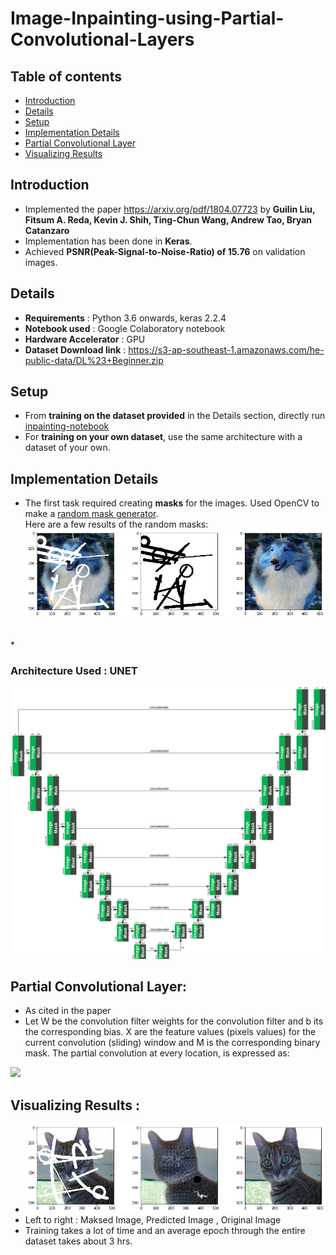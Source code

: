 # Image-Inpainting-using-Partial-Convolutional-Layers <br/>
## Table of contents
* [Introduction](#introduction)
* [Details](#details)
* [Setup](#setup)
* [Implementation Details](#implementation-details)
* [Partial Convolutional Layer](#partial-convolutional-layer)
* [Visualizing Results](#visualizing-results)

## Introduction
* Implemented the paper https://arxiv.org/pdf/1804.07723 by <b>Guilin Liu, Fitsum A. Reda, Kevin J. Shih, Ting-Chun Wang, Andrew Tao, Bryan Catanzaro</b> 
* Implementation has been done in <b>Keras</b>.
* Achieved <b>PSNR(Peak-Signal-to-Noise-Ratio) of 15.76</b> on validation images.

## Details
* <b>Requirements</b>  : Python 3.6 onwards, keras 2.2.4
* <b>Notebook used</b> : Google Colaboratory notebook
* <b>Hardware Accelerator</b>  : GPU
* <b>Dataset Download link</b> : https://s3-ap-southeast-1.amazonaws.com/he-public-data/DL%23+Beginner.zip

## Setup
* From <b>training on the dataset provided</b> in the Details section, directly run [inpainting-notebook](https://github.com/YB221/Image-Inpainting-using-Partial-Convolutional-Layers/blob/master/inpainting_notebook.ipynb)
* For <b>training on your own dataset</b>, use the same architecture with a dataset of your own.


## Implementation Details
* The first task required creating <b>masks</b> for the images.
  Used OpenCV to make a [random mask generator](https://github.com/YB221/Image-Inpainting-using-Partial-Convolutional-Layers/blob/master/image%20masker/image_maskgenerator.py).</br>
  Here are a few results of the random masks:</br>
  <img src='https://github.com/YB221/Image-Inpainting-using-Partial-Convolutional-Layers/blob/master/data/download%20(1).png' />
</br>
* <h3>Architecture Used : UNET</h3> 
  <img src='https://github.com/YB221/Image-Inpainting-using-Partial-Convolutional-Layers/blob/master/data/unet-architecture.png' />
  
## Partial Convolutional Layer: 
* As cited in the paper </br>
* Let W be the convolution filter weights
for the convolution filter and b its the corresponding bias. X are the feature
values (pixels values) for the current convolution (sliding) window and M is the
corresponding binary mask. The partial convolution at every location, is expressed as:
<img src = 'https://ask.qcloudimg.com/http-save/yehe-1407979/xcd0vilkyi.jpeg?imageView2/2/w/1620' />


## Visualizing Results :
* <img src = 'https://github.com/YB221/Image-Inpainting-using-Partial-Convolutional-Layers/blob/master/data/download.png' />
* Left to right : Maksed Image, Predicted Image , Original Image
* Training takes a lot of time and an average epoch through the entire dataset takes about 3 hrs.


